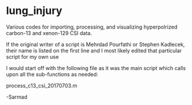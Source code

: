 # lung_injury

Various codes for importing, processing, and visualizing hyperpolrized carbon-13 and xenon-129 CSI data.

If the original writer of a script is Mehrdad Pourfathi or Stephen Kadlecek, their name is listed on the first line and I most likely edited that particular script for my own use 

I would start off with the following file as it was the main script which calls upon all the sub-functions as needed:

process_c13_csi_20170703.m

-Sarmad
